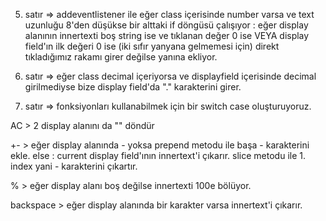5. satır => addeventlistener ile eğer class içerisinde number varsa ve text uzunluğu 8'den düşükse 
bir alttaki if döngüsü çalışıyor : eğer display alanının innertexti boş string ise ve tıklanan değer 0 ise VEYA display field'ın ilk değeri 0 ise (iki sıfır yanyana gelmemesi için) direkt tıkladığımız rakamı girer
değilse yanına ekliyor.

17. satır => eğer class decimal içeriyorsa ve displayfield içerisinde decimal girilmediyse bize display field'da "." karakterini girer.


27. satır => fonksiyonları kullanabilmek için  bir switch case oluşturuyoruz.

AC > 2 display alanını da "" döndür

+- > eğer display alanında - yoksa prepend metodu ile başa - karakterini ekle. else : current display field'ının innertext'i çıkarır. slice metodu ile 1. index yani - karakterini çıkartır.

% > eğer display alanı boş değilse innertexti 100e bölüyor.

backspace > eğer display alanında bir karakter varsa innertext'i çıkarır.

